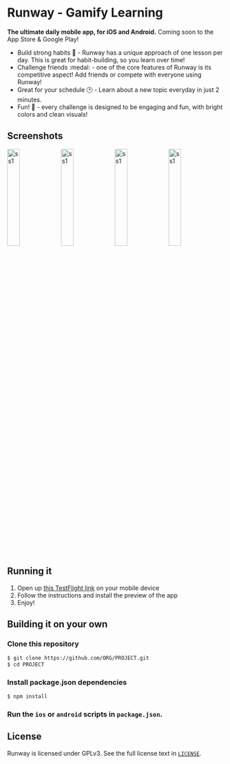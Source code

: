 # Runway - Gamify Learning
**The ultimate daily mobile app, for iOS and Android.** Coming soon to the App Store & Google Play!

- Build strong habits :muscle: - Runway has a unique approach of one lesson per day. This is great for habit-building, so you learn over time!
- Challenge friends :medal: - one of the core features of Runway is its competitive aspect! Add friends or compete with everyone using Runway!
- Great for your schedule :clock2: - Learn about a new topic everyday in just 2 minutes.
- Fun! :rocket: - every challenge is designed to be engaging and fun, with bright colors and clean visuals!

## Screenshots
<img src="https://github.com/user-attachments/assets/3ae0afd0-df43-4853-b6f1-2f5e460bcf49" alt="ss1" width="24%"/>
<img src="https://github.com/user-attachments/assets/de6cc8ab-7fec-48c0-8303-940cd599bd64" alt="ss1" width="24%"/>
<img src="https://github.com/user-attachments/assets/5303bfd2-e322-4e85-93a9-da3527095553" alt="ss1" width="24%"/>
<img src="https://github.com/user-attachments/assets/fab61699-4abb-42ae-ac41-3125a33472bd" alt="ss1" width="24%"/>

## Running it
1. Open up [this TestFlight link](https://testflight.apple.com/join/Aw2kB9mT) on your mobile device
2. Follow the instructions and install the preview of the app
3. Enjoy!

## Building it on your own
### Clone this repository
```sh
$ git clone https://github.com/ORG/PROJECT.git
$ cd PROJECT
```

### Install package.json dependencies

```sh
$ npm install
```

### Run the `ios` or `android` scripts in `package.json`.

## License

Runway is licensed under GPLv3. See the full license text in [`LICENSE`](LICENSE).
